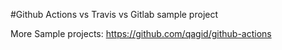 
#Github Actions vs Travis vs Gitlab sample project


More Sample projects:
https://github.com/qagid/github-actions
